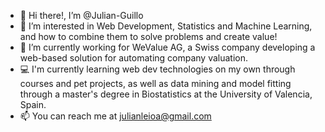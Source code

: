 - 👋 Hi there!, I’m @Julian-Guillo
- 👀 I’m interested in Web Development, Statistics and Machine Learning, and how to combine them to solve problems and create value!
- 💼 I’m currently working for WeValue AG, a Swiss company developing a web-based solution for automating company valuation.
- 💻 I'm currently learning web dev technologies on my own through courses and pet projects, as well as data mining and model fitting through a master's degree in Biostatistics at the University of Valencia, Spain.
- 📫 You can reach me at julianleioa@gmail.com

<!---
Julian-Guillo/Julian-Guillo is a ✨ special ✨ repository because its `README.md` (this file) appears on your GitHub profile.
You can click the Preview link to take a look at your changes.
--->
